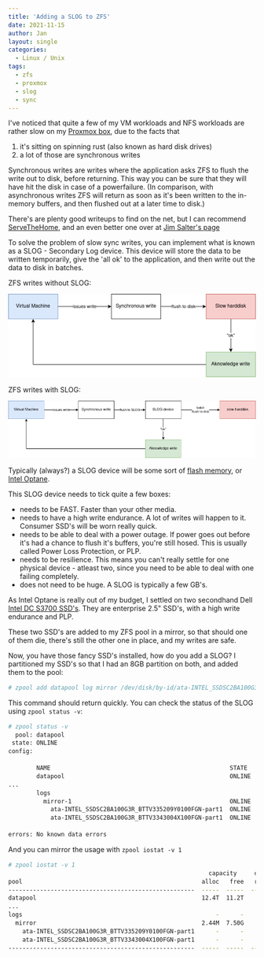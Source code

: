 ```yaml
---
title: 'Adding a SLOG to ZFS'
date: 2021-11-15
author: Jan
layout: single
categories:
  - Linux / Unix
tags:
  - zfs
  - proxmox
  - slog
  - sync
---
```


I've noticed that quite a few of my VM workloads and NFS workloads are rather slow on my [Proxmox box](/2020/05/07/enter-zfs/), due to the facts that
1. it's sitting on spinning rust (also known as hard disk drives)
2. a lot of those are synchronous writes

Synchronous writes are writes where the application asks ZFS to flush the write out to disk, before returning. This way you can be sure that they will have hit the disk in case of a powerfailure. (In comparison, with asynchronous writes ZFS will return as soon as it's been written to the in-memory buffers, and then flushed out at a later time to disk.)

There's are plenty good writeups to find on the net, but I can recommend [ServeTheHome](https://www.servethehome.com/what-is-the-zfs-zil-slog-and-what-makes-a-good-one/), and an even better one over at [Jim Salter's page](https://jrs-s.net/2019/05/02/zfs-sync-async-zil-slog/)

To solve the problem of slow sync writes, you can implement what is known as a SLOG - Secondary Log device. This device will store the data to be written temporarily, give the 'all ok' to the application, and then write out the data to disk in batches.

ZFS writes without SLOG:

![sync write without slog](/assets/images/2021/12/zfs-sync-write-no-slog.png)

ZFS writes with SLOG:

![sync write without slog](/assets/images/2021/12/zfs-sync-write-slog.png)

Typically (always?) a SLOG device will be some sort of [flash memory](https://en.wikipedia.org/wiki/Flash_memory), or [Intel Optane](https://en.wikipedia.org/wiki/3D_XPoint). 

This SLOG device needs to tick quite a few boxes:
* needs to be FAST. Faster than your other media.
* needs to have a high write endurance. A lot of writes will happen to it. Consumer SSD's will be worn really quick.
* needs to be able to deal with a power outage. If power goes out before it's had a chance to flush it's buffers, you're still hosed. This is usually called Power Loss Protection, or PLP.
* needs to be resilience. This means you can't really settle for one physical device - atleast two, since you need to be able to deal with one failing completely.
* does not need to be huge. A SLOG is typically a few GB's.

As Intel Optane is really out of my budget, I settled on two secondhand Dell  
[Intel DC S3700 SSD's](https://ark.intel.com/content/www/us/en/ark/products/71913/intel-ssd-dc-s3700-series-100gb-2-5in-sata-6gbs-25nm-mlc.html). They are enterprise 2.5" SSD's, with a high write endurance and PLP.

These two SSD's are added to my ZFS pool in a mirror, so that should one of them die, there's still the other one in place, and my writes are safe.

Now, you have those fancy SSD's installed, how do you add a SLOG? 
I partitioned my SSD's so that I had an 8GB partition on both, and added them to the pool:

```sh
# zpool add datapool log mirror /dev/disk/by-id/ata-INTEL_SSDSC2BA100G3R_SSD1100FGN-part1 /dev/disk/by-id/ata-INTEL_SSDSC2BA100G3R_SSD2100FGN-part1 
``` 

This command should return quickly. You can check the status of the SLOG using `zpool status -v`:

```sh
# zpool status -v
  pool: datapool
 state: ONLINE
config:

        NAME                                                   STATE     READ WRITE CKSUM
        datapool                                               ONLINE       0     0     0
...
        logs
          mirror-1                                             ONLINE       0     0     0
            ata-INTEL_SSDSC2BA100G3R_BTTV335209Y0100FGN-part1  ONLINE       0     0     0
            ata-INTEL_SSDSC2BA100G3R_BTTV3343004X100FGN-part1  ONLINE       0     0     0

errors: No known data errors
```

And you can mirror the usage with `zpool iostat -v 1`

```sh
# zpool iostat -v 1
                                                         capacity     operations     bandwidth 
pool                                                   alloc   free   read  write   read  write
-----------------------------------------------------  -----  -----  -----  -----  -----  -----
datapool                                               12.4T  11.2T     42    196  3.00M  4.12M
...
logs                                                       -      -      -      -      -      -
  mirror                                               2.44M  7.50G      0    115      0  1.14M
    ata-INTEL_SSDSC2BA100G3R_BTTV335209Y0100FGN-part1      -      -      0     57      0   585K
    ata-INTEL_SSDSC2BA100G3R_BTTV3343004X100FGN-part1      -      -      0     57      0   585K
-----------------------------------------------------  -----  -----  -----  -----  -----  -----

```

